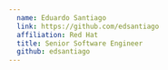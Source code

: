 ```yaml
---
  name: Eduardo Santiago
  link: https://github.com/edsantiago
  affiliation: Red Hat
  title: Senior Software Engineer
  github: edsantiago
---
```

